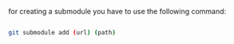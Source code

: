 for creating a submodule you have to use the following command:
```bash

git submodule add (url) (path)

```
